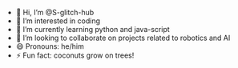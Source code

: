 - 👋 Hi, I’m @S-glitch-hub
- 👀 I’m interested in coding
- 🌱 I’m currently learning python and java-script
- 💞️ I’m looking to collaborate on projects related to robotics and AI
- 😄 Pronouns: he/him
- ⚡ Fun fact: coconuts grow on trees!

<!---
S-glitch-hub/S-glitch-hub is a ✨ special ✨ repository because its `README.md` (this file) appears on your GitHub profile.
You can click the Preview link to take a look at your changes.
--->
